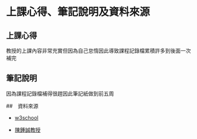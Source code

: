 # 上課心得、筆記說明及資料來源
## 上課心得 

教授的上課內容非常充實但因為自己怠惰因此導致課程記錄檔累積許多到後面一次補完

## 筆記說明

因為課程記錄檔補得很趕因此筆記紙做到前五周

##　資料來源

* [w3school](https://www.w3schools.com/)

* [陳鍾誠教授](https://programmermedia.org/root/%E9%99%B3%E9%8D%BE%E8%AA%A0/)
